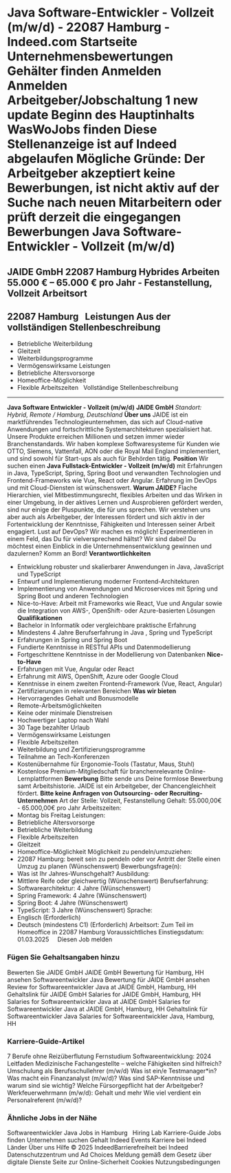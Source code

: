 Java Software-Entwickler - Vollzeit (m/w/d) - 22087 Hamburg - Indeed.com
Startseite
Unternehmensbewertungen
Gehälter finden
Anmelden
Anmelden
Arbeitgeber/Jobschaltung
1 new update
Beginn des Hauptinhalts
WasWoJobs finden
Diese Stellenanzeige ist auf Indeed abgelaufen
Mögliche Gründe: Der Arbeitgeber akzeptiert keine Bewerbungen, ist nicht aktiv auf der Suche nach neuen Mitarbeitern oder prüft derzeit die eingegangen Bewerbungen
Java Software-Entwickler - Vollzeit (m/w/d)
===========================================
JAIDE GmbH
22087 Hamburg
Hybrides Arbeiten
55.000 € – 65.000 € pro Jahr - Festanstellung, Vollzeit
Arbeitsort
----------
22087 Hamburg
&nbsp;
Leistungen Aus der vollständigen Stellenbeschreibung
----------------------------------------------------
* Betriebliche Weiterbildung
* Gleitzeit
* Weiterbildungsprogramme
* Vermögenswirksame Leistungen
* Betriebliche Altersvorsorge
* Homeoffice-Möglichkeit
* Flexible Arbeitszeiten
&nbsp;
Vollständige Stellenbeschreibung
--------------------------------
**Java Software Entwickler - Vollzeit (m/w/d)**
**JAIDE GmbH**
*Standort: Hybrid, Remote / Hamburg, Deutschland*
**Über uns**
JAIDE ist ein marktführendes Technologieunternehmen, das sich auf Cloud-native Anwendungen und fortschrittliche Systemarchitekturen spezialisiert hat. Unsere Produkte erreichen Millionen und setzen immer wieder Branchenstandards. Wir haben komplexe Softwaresysteme für Kunden wie OTTO, Siemens, Vattenfall, AON oder die Royal Mail England implementiert, und sind sowohl für Start-ups als auch für Behörden tätig.
**Position**
Wir suchen einen **Java Fullstack-Entwickler - Vollzeit (m/w/d)** mit Erfahrungen in Java, TypeScript, Spring, Spring Boot und verwandten Technologien und Frontend-Frameworks wie Vue, React oder Angular. Erfahrung im DevOps und mit Cloud-Diensten ist wünschenswert.
**Warum JAIDE?**
Flache Hierarchien, viel Mitbestimmungsrecht, flexibles Arbeiten und das Wirken in einer Umgebung, in der aktives Lernen und Ausprobieren gefördert werden, sind nur einige der Pluspunkte, die für uns sprechen.
Wir verstehen uns aber auch als Arbeitgeber, der Interessen fördert und sich aktiv in der Fortentwicklung der Kenntnisse, Fähigkeiten und Interessen seiner Arbeit engagiert.
Lust auf DevOps? Wir machen es möglich! Experimentieren in einem Feld, das Du für vielversprechend hältst? Wir sind dabei! Du möchtest einen Einblick in die Unternehmensentwicklung gewinnen und dazulernen? Komm an Bord!
**Verantwortlichkeiten**
* Entwicklung robuster und skalierbarer Anwendungen in Java, JavaScript und TypeScript
* Entwurf und Implementierung moderner Frontend-Architekturen
* Implementierung von Anwendungen und Microservices mit Spring und Spring Boot und anderen Technologien
* Nice-to-Have: Arbeit mit Frameworks wie React, Vue und Angular sowie die Integration von AWS-, OpenShift- oder Azure-basierten Lösungen
**Qualifikationen**
* Bachelor in Informatik oder vergleichbare praktische Erfahrung
* Mindestens 4 Jahre Berufserfahrung in Java , Spring und TypeScript
* Erfahrungen in Spring und Spring Boot
* Fundierte Kenntnisse in RESTful APIs und Datenmodellierung
* Fortgeschrittene Kenntnisse in der Modellierung von Datenbanken
**Nice-to-Have**
* Erfahrungen mit Vue, Angular oder React
* Erfahrung mit AWS, OpenShift, Azure oder Google Cloud
* Kenntnisse in einem zweiten Frontend-Framework (Vue, React, Angular)
* Zertifizierungen in relevanten Bereichen
**Was wir bieten**
* Hervorragendes Gehalt und Bonusmodelle
* Remote-Arbeitsmöglichkeiten
* Keine oder minimale Dienstreisen
* Hochwertiger Laptop nach Wahl
* 30 Tage bezahlter Urlaub
* Vermögenswirksame Leistungen
* Flexible Arbeitszeiten
* Weiterbildung und Zertifizierungsprogramme
* Teilnahme an Tech-Konferenzen
* Kostenübernahme für Ergonomie-Tools (Tastatur, Maus, Stuhl)
* Kostenlose Premium-Mitgliedschaft für branchenrelevante Online-Lernplattformen
**Bewerbung**
Bitte sende uns Deine formlose Bewerbung samt Arbeitshistorie.
JAIDE ist ein Arbeitgeber, der Chancengleichheit fördert.
**Bitte keine Anfragen von Outsourcing- oder Recruiting-Unternehmen**
Art der Stelle: Vollzeit, Festanstellung
Gehalt: 55.000,00€ - 65.000,00€ pro Jahr
Arbeitszeiten:
* Montag bis Freitag
Leistungen:
* Betriebliche Altersvorsorge
* Betriebliche Weiterbildung
* Flexible Arbeitszeiten
* Gleitzeit
* Homeoffice-Möglichkeit
Möglichkeit zu pendeln/umzuziehen:
* 22087 Hamburg: bereit sein zu pendeln oder vor Antritt der Stelle einen Umzug zu planen (Wünschenswert)
Bewerbungsfrage(n):
* Was ist Ihr Jahres-Wunschgehalt?
Ausbildung:
* Mittlere Reife oder gleichwertig (Wünschenswert)
Berufserfahrung:
* Softwarearchitektur: 4 Jahre (Wünschenswert)
* Spring Framework: 4 Jahre (Wünschenswert)
* Spring Boot: 4 Jahre (Wünschenswert)
* TypeScript: 3 Jahre (Wünschenswert)
Sprache:
* Englisch (Erforderlich)
* Deutsch (mindestens C1) (Erforderlich)
Arbeitsort: Zum Teil im Homeoffice in 22087 Hamburg
Voraussichtliches Einstiegsdatum: 01.03.2025
&nbsp;
&nbsp;
Diesen Job melden
### Fügen Sie Gehaltsangaben hinzu
Bewerten Sie JAIDE GmbH
JAIDE GmbH Bewertung für Hamburg, HH ansehen
Softwareentwickler Java Bewertung für JAIDE GmbH ansehen
Review for Softwareentwickler Java at JAIDE GmbH, Hamburg, HH
Gehaltslink für JAIDE GmbH
Salaries for JAIDE GmbH, Hamburg, HH
Salaries for Softwareentwickler Java at JAIDE GmbH
Salaries for Softwareentwickler Java at JAIDE GmbH, Hamburg, HH
Gehaltslink für Softwareentwickler Java
Salaries for Softwareentwickler Java, Hamburg, HH
&nbsp;
### Karriere-Guide-Artikel
7 Berufe ohne Reizüberflutung
Fernstudium Softwareentwicklung: 2024 Leitfaden
Medizinische Fachangestellte – welche Fähigkeiten sind hilfreich?
Umschulung als Berufsschullehrer (m/w/d)
Was ist ein/e Testmanager\*in?
Was macht ein Finanzanalyst (m/w/d)?
Was sind SAP-Kenntnisse und warum sind sie wichtig?
Welche Fürsorgepflicht hat der Arbeitgeber?
Werkfeuerwehrmann (m/w/d): Gehalt und mehr
Wie viel verdient ein Personalreferent (m/w/d)?
&nbsp;
### Ähnliche Jobs in der Nähe
Softwareentwickler Java Jobs in Hamburg
&nbsp;
Hiring Lab Karriere-Guide Jobs finden Unternehmen suchen Gehalt Indeed Events Karriere bei Indeed Länder Über uns Hilfe
© 2025 IndeedBarrierefreiheit bei Indeed Datenschutzzentrum und Ad Choices Meldung gemäß dem Gesetz über digitale Dienste Seite zur Online-Sicherheit Cookies Nutzungsbedingungen